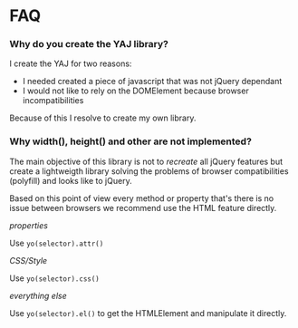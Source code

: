 # FAQ

### Why do you create the YAJ library?

I create the YAJ for two reasons:

- I needed created a piece of javascript that was not jQuery dependant
- I would not like to rely on the DOMElement because browser incompatibilities

Because of this I resolve to create my own library.

### Why width(), height() and other are not implemented?

The main objective of this library is not to *recreate* all jQuery features but
create a lightweigth library solving the problems of browser compatibilities (polyfill) and 
looks like to jQuery.

Based on this point of view every method or property that's there is no issue between browsers we recommend use
the HTML feature directly. 

*properties*

Use `yo(selector).attr()`

*CSS/Style*

Use `yo(selector).css()`

*everything else*

Use `yo(selector).el()` to get the HTMLElement and manipulate it directly.

